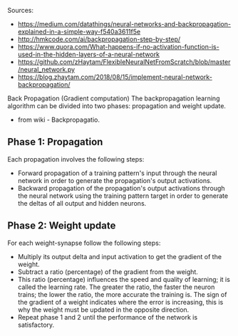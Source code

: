 Sources:
- https://medium.com/datathings/neural-networks-and-backpropagation-explained-in-a-simple-way-f540a3611f5e
- http://hmkcode.com/ai/backpropagation-step-by-step/
- https://www.quora.com/What-happens-if-no-activation-function-is-used-in-the-hidden-layers-of-a-neural-network
- https://github.com/zHaytam/FlexibleNeuralNetFromScratch/blob/master/neural_network.py
- https://blog.zhaytam.com/2018/08/15/implement-neural-network-backpropagation/

Back Propagation (Gradient computation)
The backpropagation learning algorithm can be divided into two phases: propagation and weight update.
- from wiki - Backpropagatio.

## Phase 1: Propagation
Each propagation involves the following steps:
- Forward propagation of a training pattern's input through the neural network in order to generate the propagation's output activations.
- Backward propagation of the propagation's output activations through the neural network using the training pattern target in order to generate the deltas of all output and hidden neurons.

## Phase 2: Weight update
For each weight-synapse follow the following steps:
- Multiply its output delta and input activation to get the gradient of the weight.
- Subtract a ratio (percentage) of the gradient from the weight.
- This ratio (percentage) influences the speed and quality of learning; it is called the learning rate. The greater the ratio, the faster the neuron trains; the lower the ratio, the more accurate the training is. The sign of the gradient of a weight indicates where the error is increasing, this is why the weight must be updated in the opposite direction.
- Repeat phase 1 and 2 until the performance of the network is satisfactory.
